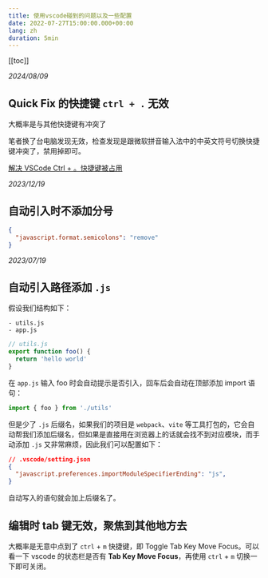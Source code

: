 ```yaml
---
title: 使用vscode碰到的问题以及一些配置
date: 2022-07-27T15:00:00.000+00:00
lang: zh
duration: 5min
---
```


[[toc]]

<article>

_2024/08/09_

## Quick Fix 的快捷键 `ctrl + .` 无效

大概率是与其他快捷键有冲突了

笔者换了台电脑发现无效，检查发现是跟微软拼音输入法中的中英文符号切换快捷键冲突了，禁用掉即可。

[解决 VSCode Ctrl + 。快捷键被占用](https://www.wyr.me/post/745)

</article>

<article>

_2023/12/19_

## 自动引入时不添加分号

```json
{
  "javascript.format.semicolons": "remove"
}
```

</article>

<article>

_2023/07/19_


## 自动引入路径添加 `.js`

假设我们结构如下：

```
- utils.js
- app.js
```

```js
// utils.js
export function foo() {
  return 'hello world'
}
```

在 `app.js` 输入 foo 时会自动提示是否引入，回车后会自动在顶部添加 import 语句：

```js
import { foo } from './utils'
```

但是少了 `.js` 后缀名，如果我们的项目是 `webpack`、`vite` 等工具打包的，它会自动帮我们添加后缀名，但如果是直接用在浏览器上的话就会找不到对应模块，而手动添加 `.js` 又非常麻烦，因此我们可以配置如下：

```json
// .vscode/setting.json
{
  "javascript.preferences.importModuleSpecifierEnding": "js",
}
```

自动写入的语句就会加上后缀名了。

</article>

## 编辑时 tab 键无效，聚焦到其他地方去

大概率是无意中点到了 `ctrl` + `m` 快捷键，即 Toggle Tab Key Move Focus。可以看一下 vscode 的状态栏是否有 **Tab Key Move Focus**，再使用 `ctrl` + `m` 切换一下即可关闭。